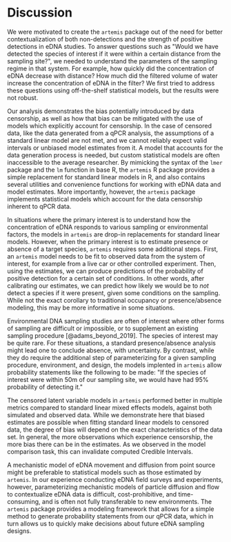 # Discussion

We were motivated to create the `artemis` package out of the need for
better contextualization of both non-detections and the strength of
positive detections in eDNA studies. To answer questions such as
"Would we have detected the species of interest if it were within a
certain distance from the sampling site?", we needed to understand the
parameters of the sampling regime in that system. For example, how
quickly did the concentration of eDNA decrease with distance? How much
did the filtered volume of water increase the concentration of eDNA in
the filter? We first tried to address these questions using
off-the-shelf statistical models, but the results were not robust.

Our analysis demonstrates the bias potentially introduced by data censorship, as
well as how that bias can be mitigated with the use of models which
explicitly account for censorship. In the case of censored data, like the data
generated from a qPCR analysis, the assumptions of a standard linear
model are not met, and we cannot reliably expect valid intervals or
unbiased model estimates from it. A model that accounts for the data
generation process is needed, but custom statistical models are often
inaccessible to the average researcher. By mimicking the syntax of the
`lmer` package and the `lm` function in base R, the `artemis` R
package provides a simple replacement for standard linear models in R,
and also contains several utilities and convenience functions for
working with eDNA data and model estimates. More importantly, however,
the `artemis` package implements statistical models which account for
the data censorship inherent to qPCR data.

In situations where the primary interest is to understand how the
concentration of eDNA responds to various sampling or environmental
factors, the models in `artemis` are drop-in replacements for standard
linear models. However, when the primary interest is to estimate
presence or absence of a target species, `artemis` requires some
additional steps. First, an `artemis` model needs to be fit to
observed data from the system of interest, for example from a live car
or other controlled experiment. Then, using the estimates, we can
produce predictions of the probability of positive detection for a
certain set of conditions. In other words, after calibrating our
estimates, we can predict how likely we would be to _not_ detect a
species if it were present, given some conditions on the
sampling. While not the exact corollary to traditional occupancy or
presence/absence modeling, this may be more informative in some
situations.

Environmental DNA sampling studies are often of interest where other
forms of sampling are difficult or impossible, or to supplement an
existing sampling procedure [@adams_beyond_2019]. The species of
interest may be quite rare. For these situations, a standard
presence/absence analysis might lead one to conclude absence, with
uncertainty. By contrast, while they do require the additional step of
parameterizing for a given sampling procedure, environment, and
design, the models implented in `artemis` allow probability statements
like the following to be made: "If the species of interest were within
50m of our sampling site, we would have had 95% probability of
detecting it."

The censored latent variable models in `artemis` performed better in
multiple metrics compared to standard linear mixed effects models,
against both simulated and observed data. While we demonstrate here
that biased estimates are possible when fitting standard linear models
to censored data, the degree of bias will depend on the exact
characteristics of the data set. In general, the more observations
which experience censorship, the more bias there can be in the
estimates. As we observed in the model comparison task, this can
invalidate computed Credible Intervals.

A mechanistic model of eDNA movement and diffusion from point source
might be preferable to statistical models such as those estimated by
`artemis`. In our experience conducting eDNA field surveys and
experiments, however, parameterizing mechanistic models of particle
diffusion and flow to contextualize eDNA data is difficult,
cost-prohibitive, and time-consuming, and is often not fully
transferable to new environments. The `artemis` package provides a
modeling framework that allows for a simple method to generate
probability statements from our qPCR data, which in turn allows us to
quickly make decisions about future eDNA sampling designs.


